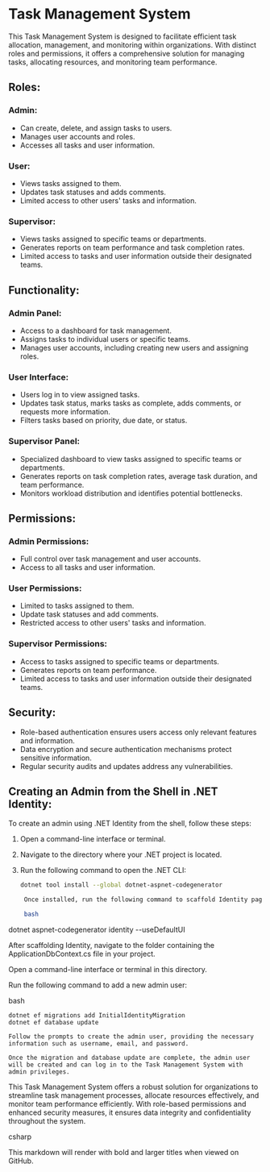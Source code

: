 # **Task Management System**

This Task Management System is designed to facilitate efficient task allocation, management, and monitoring within organizations. With distinct roles and permissions, it offers a comprehensive solution for managing tasks, allocating resources, and monitoring team performance.

## **Roles:**

### **Admin:**

- Can create, delete, and assign tasks to users.
- Manages user accounts and roles.
- Accesses all tasks and user information.

### **User:**

- Views tasks assigned to them.
- Updates task statuses and adds comments.
- Limited access to other users' tasks and information.

### **Supervisor:**

- Views tasks assigned to specific teams or departments.
- Generates reports on team performance and task completion rates.
- Limited access to tasks and user information outside their designated teams.

## **Functionality:**

### **Admin Panel:**

- Access to a dashboard for task management.
- Assigns tasks to individual users or specific teams.
- Manages user accounts, including creating new users and assigning roles.

### **User Interface:**

- Users log in to view assigned tasks.
- Updates task status, marks tasks as complete, adds comments, or requests more information.
- Filters tasks based on priority, due date, or status.

### **Supervisor Panel:**

- Specialized dashboard to view tasks assigned to specific teams or departments.
- Generates reports on task completion rates, average task duration, and team performance.
- Monitors workload distribution and identifies potential bottlenecks.

## **Permissions:**

### **Admin Permissions:**

- Full control over task management and user accounts.
- Access to all tasks and user information.

### **User Permissions:**

- Limited to tasks assigned to them.
- Update task statuses and add comments.
- Restricted access to other users' tasks and information.

### **Supervisor Permissions:**

- Access to tasks assigned to specific teams or departments.
- Generates reports on team performance.
- Limited access to tasks and user information outside their designated teams.

## **Security:**

- Role-based authentication ensures users access only relevant features and information.
- Data encryption and secure authentication mechanisms protect sensitive information.
- Regular security audits and updates address any vulnerabilities.

## **Creating an Admin from the Shell in .NET Identity:**

To create an admin using .NET Identity from the shell, follow these steps:

1. Open a command-line interface or terminal.
2. Navigate to the directory where your .NET project is located.
3. Run the following command to open the .NET CLI:

   ```bash
   dotnet tool install --global dotnet-aspnet-codegenerator

    Once installed, run the following command to scaffold Identity pages into your project:

    bash

dotnet aspnet-codegenerator identity --useDefaultUI

After scaffolding Identity, navigate to the folder containing the ApplicationDbContext.cs file in your project.

Open a command-line interface or terminal in this directory.

Run the following command to add a new admin user:

bash

    dotnet ef migrations add InitialIdentityMigration
    dotnet ef database update

    Follow the prompts to create the admin user, providing the necessary information such as username, email, and password.

    Once the migration and database update are complete, the admin user will be created and can log in to the Task Management System with admin privileges.

This Task Management System offers a robust solution for organizations to streamline task management processes, allocate resources effectively, and monitor team performance efficiently. With role-based permissions and enhanced security measures, it ensures data integrity and confidentiality throughout the system.

csharp


This markdown will render with bold and larger titles when viewed on GitHub.


